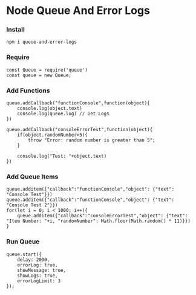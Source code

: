 # Node Queue And Error Logs

### Install

```
npm i queue-and-error-logs
```

### Require

```
const Queue = require('queue')
const queue = new Queue;
```

### Add Functions

```
queue.addCallback("functionConsole",function(object){
    console.log(object.text)
    console.log(queue.log) // Get Logs
})

queue.addCallback("consoleErrorTest",function(object){
    if(object.randomNumber>5){
        throw "Error: random number is greater than 5";
    }
    
    console.log("Test: "+object.text)
})
```

###  Add Queue Items

```
queue.additem({"callback":"functionConsole","object": {"text": "Console Test"}})
queue.additem({"callback":"functionConsole","object": {"text": "Console Test 2"}})
for(let i = 0; i < 1000; i++){
    queue.additem({"callback":"consoleErrorTest","object": {"text": "Item Number: "+i, "randomNumber": Math.floor(Math.random() * 11)}})
}
```


###  Run Queue

```
queue.start({
    delay: 2000,
    errorLog: true,
    showMessage: true,
    showLogs: true,
    errorLogLimit: 3
});
```